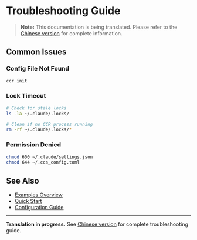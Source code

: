# Troubleshooting Guide

> **Note:** This documentation is being translated. Please refer to the [Chinese version](../examples/troubleshooting) for complete information.

## Common Issues

### Config File Not Found

```bash
ccr init
```

### Lock Timeout

```bash
# Check for stale locks
ls -la ~/.claude/.locks/

# Clean if no CCR process running
rm -rf ~/.claude/.locks/*
```

### Permission Denied

```bash
chmod 600 ~/.claude/settings.json
chmod 644 ~/.ccs_config.toml
```

## See Also

- [Examples Overview](./index)
- [Quick Start](../quick-start)
- [Configuration Guide](../configuration)

---

**Translation in progress.** See [Chinese version](../examples/troubleshooting) for complete troubleshooting guide.

